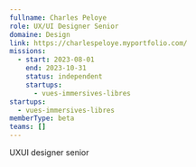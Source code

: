 ```yaml
---
fullname: Charles Peloye
role: UX/UI Designer Senior
domaine: Design
link: https://charlespeloye.myportfolio.com/
missions:
  - start: 2023-08-01
    end: 2023-10-31
    status: independent
    startups:
      - vues-immersives-libres
startups:
  - vues-immersives-libres
memberType: beta
teams: []
---
```

UXUI designer senior